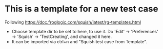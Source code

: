 # This is a template for a new test case

Following https://doc.froglogic.com/squish/latest/rg-templates.html
* Choose template dir to be set to here, to use it.
Do 'Edit' -> 'Preferences' -> 'Squish' -> 'TestCreating', and changed it here.
* It can be imported via ctrl+n and "Squish test case from Template".
